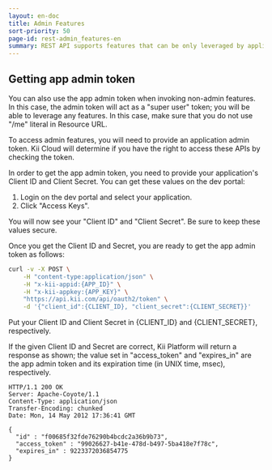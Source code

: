 ```yaml
---
layout: en-doc
title: Admin Features
sort-priority: 50
page-id: rest-admin_features-en
summary: REST API supports features that can be only leveraged by application developers. Those features are mainly for maintaining and configuring your application and thus should be accessible only to the developers.
---
```

## Getting app admin token

<p class="callout">You can also use the app admin token when invoking non-admin features.  In this case, the admin token will act as a "super user" token; you will be able to leverage any features.  In this case, make sure that you do not use "/me" literal in Resource URL.</p>

To access admin features, you will need to provide an application admin token.  Kii Cloud will determine if you have the right to access these APIs by checking the token.

In order to get the app admin token, you need to provide your application's Client ID and Client Secret.  You can get these values on the dev portal:

1. Login on the dev portal and select your application.
1. Click "Access Keys".

You will now see your "Client ID" and "Client Secret".  Be sure to keep these values secure.

Once you get the Client ID and Secret, you are ready to get the app admin token as follows:

```sh
curl -v -X POST \
    -H "content-type:application/json" \
    -H "x-kii-appid:{APP_ID}" \
    -H "x-kii-appkey:{APP_KEY}" \
    "https://api.kii.com/api/oauth2/token" \
    -d '{"client_id":{CLIENT_ID}, "client_secret":{CLIENT_SECRET}}'
```

Put your Client ID and Client Secret in {CLIENT\_ID} and {CLIENT\_SECRET}, respectively.

If the given Client ID and Secret are correct, Kii Platform will return a response as shown; the value set in "access\_token" and "expires\_in" are the app admin 
token and its expiration time (in UNIX time, msec), respectively.

```
HTTP/1.1 200 OK
Server: Apache-Coyote/1.1
Content-Type: application/json
Transfer-Encoding: chunked
Date: Mon, 14 May 2012 17:36:41 GMT

{
  "id" : "f00685f32fde76290b4bcdc2a36b9b73",
  "access_token" : "99026627-b41e-478d-b497-5ba418e7f78c",
  "expires_in" : 9223372036854775
}
```
